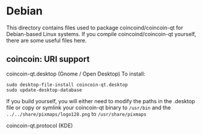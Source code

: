 
Debian
====================
This directory contains files used to package coincoind/coincoin-qt
for Debian-based Linux systems. If you compile coincoind/coincoin-qt yourself, there are some useful files here.

## coincoin: URI support ##


coincoin-qt.desktop  (Gnome / Open Desktop)
To install:

	sudo desktop-file-install coincoin-qt.desktop
	sudo update-desktop-database

If you build yourself, you will either need to modify the paths in
the .desktop file or copy or symlink your coincoin-qt binary to `/usr/bin`
and the `../../share/pixmaps/logo128.png` to `/usr/share/pixmaps`

coincoin-qt.protocol (KDE)
